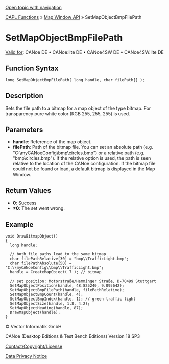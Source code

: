 [Open topic with navigation](../../../../../CANoeDEFamily.htm#Topics/CAPLFunctions/MapWindowAPI/Functions/CAPLfunctionSetMapObjectBmpFilePath.md)

[CAPL Functions](../../CAPLfunctions.md) » [Map Window API](../CAPLfunctionMapWindowAPI.md) » SetMapObjectBmpFilePath

# SetMapObjectBmpFilePath

[Valid for](../../../Shared/FeatureAvailability.md): CANoe DE • CANoe:lite DE • CANoe4SW DE • CANoe4SW:lite DE

## Function Syntax

```plaintext
long SetMapObjectBmpFilePath( long handle, char filePath[] );
```

## Description

Sets the file path to a bitmap for a map object of the type bitmap. For transparency pure white color (RGB 255, 255, 255) is used.

## Parameters

- **handle**: Reference of the map object.
- **filePath**: Path of the bitmap file. You can set an absolute path (e.g. "C:\myCANoeConfig\bmp\circles.bmp") or a relative path (e.g. "bmp\circles.bmp"). If the relative option is used, the path is seen relative to the location of the CANoe configuration. If the bitmap file could not be found or load, a default bitmap is displayed in the Map Window.

## Return Values

- **0**: Success
- **≠0**: The set went wrong.

## Example

```plaintext
void DrawBitmapObject()
{
  long handle;

  // both file paths lead to the same bitmap
  char filePathRelative[30] = "bmp\\TrafficLight.bmp";
  char filePathAbsolute[50] = "C:\\myCANoeConfig\\bmp\\TrafficLight.bmp";
  handle = CreateMapObject( 7 ); // bitmap

  // set position: Motorstraße/Hemminger Straße, D-70499 Stuttgart
  SetMapObjectPosition(handle, 48.825240, 9.095642);
  SetMapObjectBmpFilePath(handle, filePathRelative);
  SetMapObjectBmpCount(handle, 4);
  SetMapObjectBmpIndex(handle, 1); // green traffic light
  SetMapObjectSize(handle, 1.8, 4.2);
  SetMapObjectHeading(handle, 87);
  DrawMapObject(handle);
}
```

© Vector Informatik GmbH

CANoe (Desktop Editions & Test Bench Editions) Version 18 SP3

[Contact/Copyright/License](../../../Shared/ContactCopyrightLicense.md)

[Data Privacy Notice](https://www.vector.com/int/en/company/get-info/privacy-policy/)